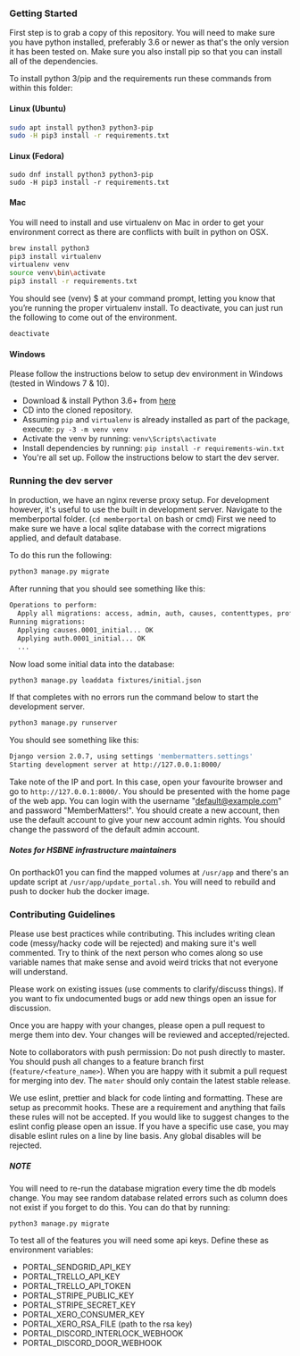  ### Getting Started
 First step is to grab a copy of this repository. You will need to make sure you have python installed, preferably
 3.6 or newer as that's the only version it has been tested on. Make sure you also install pip so that you can install
 all of the dependencies.
 
 To install python 3/pip and the requirements run these commands from within this folder:
 #### Linux (Ubuntu)
 
 ```bash
 sudo apt install python3 python3-pip
 sudo -H pip3 install -r requirements.txt
 ```
 
 #### Linux (Fedora)
```
sudo dnf install python3 python3-pip
sudo -H pip3 install -r requirements.txt
```
 
 #### Mac
 You will need to install and use virtualenv on Mac in order to get your environment correct as there are conflicts with built in python on OSX.
 
```bash
brew install python3
pip3 install virtualenv
virtualenv venv 
source venv\bin\activate
pip3 install -r requirements.txt
```

You should see (venv) $ at your command prompt, letting you know that you’re running the proper virtualenv install. To deactivate, you can just run the following to come out of the environment.

```bash
deactivate
```

#### Windows
Please follow the instructions below to setup dev environment in Windows (tested in Windows 7 & 10).
* Download & install Python 3.6+ from [here](https://www.python.org/downloads/)
* CD into the cloned repository.
* Assuming `pip` and `virtualenv` is already installed as part of the package, execute: `py -3 -m venv venv` 
* Activate the venv by running: `venv\Scripts\activate`
* Install dependencies by running: `pip install -r requirements-win.txt`
* You're all set up. Follow the instructions below to start the dev server.
 
### Running the dev server
In production, we have an nginx reverse proxy setup. For development however, it's useful to use the built in 
development server. Navigate to the memberportal folder. (`cd memberportal` on bash or cmd) First we need to make 
sure we have a local sqlite database with the correct migrations applied, and default database. 

To do this run the following:

```bash
python3 manage.py migrate
```
 
After running that you should see something like this:
```bash
Operations to perform:
  Apply all migrations: access, admin, auth, causes, contenttypes, profile, sessions, memberbucks
Running migrations:
  Applying causes.0001_initial... OK
  Applying auth.0001_initial... OK
  ...
```

Now load some initial data into the database:
```bash
python3 manage.py loaddata fixtures/initial.json
```

If that completes with no errors run the command below to start the development server.

```bash
python3 manage.py runserver
```

You should see something like this:

```bash
Django version 2.0.7, using settings 'membermatters.settings'
Starting development server at http://127.0.0.1:8000/
```

Take note of the IP and port. In this case, open your favourite browser and go to `http://127.0.0.1:8000/`. You should 
be presented with the home page of the web app. You can login with the username "default@example.com" and password 
"MemberMatters!". You should create a new account, then use the default account to give your new account admin rights. You 
should change the password of the default admin account.

##### Notes for HSBNE infrastructure maintainers
On porthack01 you can find the mapped volumes at `/usr/app` and there's an update script at `/usr/app/update_portal.sh`. You will need to rebuild and push to docker hub the docker image.

### Contributing Guidelines
Please use best practices while contributing. This includes writing clean code (messy/hacky 
code will be rejected) and making sure it's well commented. Try to think of the next person who comes along so use 
variable names that make sense and avoid weird tricks that not everyone will understand.

Please work on existing issues (use comments to clarify/discuss things). If you want to fix undocumented 
bugs or add new things open an issue for discussion.

Once you are happy with your changes, please open a pull request to merge them into dev. Your changes will be reviewed 
and accepted/rejected.

Note to collaborators with push permission: Do not push directly to master. You should push all changes to a feature 
branch first (`feature/<feature_name>`). When you are happy with it submit a pull request for merging into dev. The 
`mater` should only contain the latest stable release.

We use eslint, prettier and black for code linting and formatting. These are setup as precommit hooks. These are a requirement and anything that fails these rules will not be accepted. If you would like to suggest changes to the eslint config please open an issue. If you have a specific use case, you may disable eslint rules on a line by line basis. Any global disables will be rejected.

##### NOTE
You will need to re-run the database migration every time the db models change. You may see random database related errors such as column does not exist if you forget to do this. You can do that by running:

`python3 manage.py migrate`

To test all of the features you will need some api keys. Define these as environment variables:
* PORTAL_SENDGRID_API_KEY
* PORTAL_TRELLO_API_KEY
* PORTAL_TRELLO_API_TOKEN
* PORTAL_STRIPE_PUBLIC_KEY
* PORTAL_STRIPE_SECRET_KEY
* PORTAL_XERO_CONSUMER_KEY
* PORTAL_XERO_RSA_FILE (path to the rsa key)
* PORTAL_DISCORD_INTERLOCK_WEBHOOK
* PORTAL_DISCORD_DOOR_WEBHOOK
